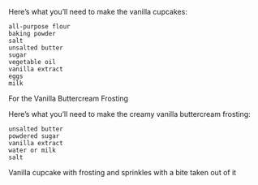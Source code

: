 Here’s what you’ll need to make the vanilla cupcakes:

    all-purpose flour
    baking powder
    salt
    unsalted butter
    sugar
    vegetable oil
    vanilla extract
    eggs
    milk

For the Vanilla Buttercream Frosting

Here’s what you’ll need to make the creamy vanilla buttercream frosting:

    unsalted butter
    powdered sugar
    vanilla extract
    water or milk
    salt

Vanilla cupcake with frosting and sprinkles with a bite taken out of it